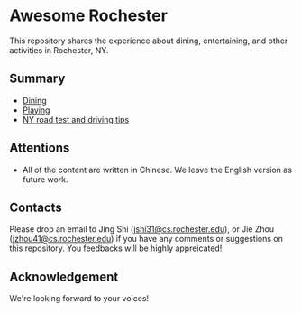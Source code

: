# Awesome Rochester
This repository shares the experience about dining, entertaining, and other activities in Rochester, NY.

## Summary

- [Dining](https://github.com/jshi31/awesome-rochester/tree/master/dining)
- [Playing](https://github.com/jshi31/awesome-rochester/tree/master/playing)
- [NY road test and driving tips](https://github.com/jshi31/awesome-rochester/tree/master/driving)

## Attentions
- All of the content are written in Chinese. We leave the English version as future work.

## Contacts
Please drop an email to Jing Shi (jshi31@cs.rochester.edu), or Jie Zhou (jzhou41@cs.rochester.edu) 
if you have any comments or suggestions on this repository. 
You feedbacks will be highly appreicated!

## Acknowledgement
We're looking forward to your voices!
